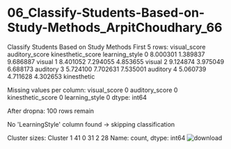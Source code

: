 # 06_Classify-Students-Based-on-Study-Methods_ArpitChoudhary_66
Classify Students Based on Study Methods
First 5 rows:
visual_score	auditory_score	kinesthetic_score	learning_style
0	8.000301	1.389837	9.686887	visual
1	8.401052	7.294055	4.853655	visual
2	9.124874	3.975049	6.688173	auditory
3	5.724100	7.702631	7.535001	auditory
4	5.060739	4.711628	4.302653	kinesthetic

Missing values per column:
 visual_score         0
auditory_score       0
kinesthetic_score    0
learning_style       0
dtype: int64 

After dropna: 100 rows remain

No 'LearningStyle' column found → skipping classification

Cluster sizes:
 Cluster
1    41
0    31
2    28
Name: count, dtype: int64 
![download](https://github.com/user-attachments/assets/51ef181a-0e08-40fe-8ec8-3c618cafe709)

